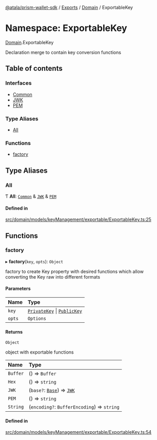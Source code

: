 [@atala/prism-wallet-sdk](../README.md) / [Exports](../modules.md) / [Domain](Domain.md) / ExportableKey

# Namespace: ExportableKey

[Domain](Domain.md).ExportableKey

Declaration merge to contain key conversion functions

## Table of contents

### Interfaces

- [Common](../interfaces/Domain.ExportableKey.Common.md)
- [JWK](../interfaces/Domain.ExportableKey.JWK.md)
- [PEM](../interfaces/Domain.ExportableKey.PEM.md)

### Type Aliases

- [All](Domain.ExportableKey.md#all)

### Functions

- [factory](Domain.ExportableKey.md#factory)

## Type Aliases

### All

Ƭ **All**: [`Common`](../interfaces/Domain.ExportableKey.Common.md) & [`JWK`](../interfaces/Domain.ExportableKey.JWK.md) & [`PEM`](../interfaces/Domain.ExportableKey.PEM.md)

#### Defined in

[src/domain/models/keyManagement/exportable/ExportableKey.ts:25](https://github.com/hyperledger/identus-edge-agent-sdk-ts/blob/1a3abf65a2f89b4ecd0f28af600329805573d6fc/src/domain/models/keyManagement/exportable/ExportableKey.ts#L25)

## Functions

### factory

▸ **factory**(`key`, `opts`): `Object`

factory to create Key property with desired functions
which allow converting the Key raw into different formats

#### Parameters

| Name | Type |
| :------ | :------ |
| `key` | [`PrivateKey`](../classes/Domain.PrivateKey.md) \| [`PublicKey`](../classes/Domain.PublicKey.md) |
| `opts` | `Options` |

#### Returns

`Object`

object with exportable functions

| Name | Type |
| :------ | :------ |
| `Buffer` | () => `Buffer` |
| `Hex` | () => `string` |
| `JWK` | (`base?`: [`Base`](../interfaces/Domain.JWK.Base.md)) => [`JWK`](Domain.md#jwk) |
| `PEM` | () => `string` |
| `String` | (`encoding?`: `BufferEncoding`) => `string` |

#### Defined in

[src/domain/models/keyManagement/exportable/ExportableKey.ts:54](https://github.com/hyperledger/identus-edge-agent-sdk-ts/blob/1a3abf65a2f89b4ecd0f28af600329805573d6fc/src/domain/models/keyManagement/exportable/ExportableKey.ts#L54)
